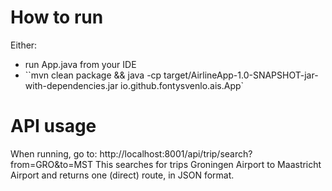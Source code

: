 # How to run
Either:
- run App.java from your IDE
- ``mvn clean package && java -cp target/AirlineApp-1.0-SNAPSHOT-jar-with-dependencies.jar io.github.fontysvenlo.ais.App`

# API usage
When running, go to:
http://localhost:8001/api/trip/search?from=GRO&to=MST
This searches for trips Groningen Airport to Maastricht Airport
and returns one (direct) route, in JSON format.
